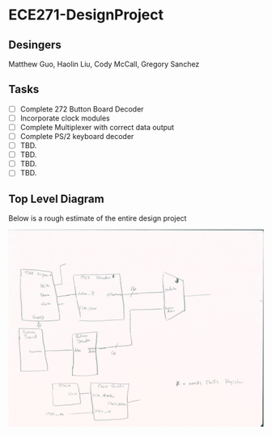 # ECE271-DesignProject

## Desingers

Matthew Guo, Haolin Liu, Cody McCall, Gregory Sanchez

## Tasks

- [ ] Complete 272 Button Board Decoder
- [ ] Incorporate clock modules
- [ ] Complete Multiplexer with correct data output
- [ ] Complete PS/2 keyboard decoder
- [ ] TBD.
- [ ] TBD.
- [ ] TBD.
- [ ] TBD.

## Top Level Diagram 

Below is a rough estimate of the entire design project

![alt text](https://github.com/gs291/ECE271-DesignProject/blob/master/topLevelDiagram.png)

